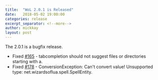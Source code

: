 ```yaml
---
title:  "WoL 2.0.1 is Released"
date:   2018-05-02 19:00:00
categories: release
excerpt_separator: <!--more-->
author: mickkay
layout: post
---
```

The 2.0.1 is a bugfix release.
<!--more-->
* Fixed [#165](https://github.com/wizards-of-lua/wizards-of-lua/issues/165) - tabcompletion should not suggest files or directories starting with a.
* Fixed [#178](https://github.com/wizards-of-lua/wizards-of-lua/issues/178) - ConversionException: Can't convert value! Unsupported type: net.wizardsoflua.spell.SpellEntity.
